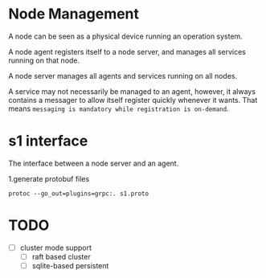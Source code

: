 # Node Management
A node can be seen as a physical device running an operation system.

A node agent registers itself to a node server, and manages all services running on that node.

A node server manages all agents and services running on all nodes.

A service may not necessarily be managed to an agent, however, 
it always contains a messager to allow itself register quickly whenever it wants.
That means `messaging is mandatory while registration is on-demand`.

# s1 interface
The interface between a node server and an agent.

1.generate protobuf files
```
protoc --go_out=plugins=grpc:. s1.proto
```

# TODO
- [ ] cluster mode support
  - [ ] raft based cluster
  - [ ] sqlite-based persistent